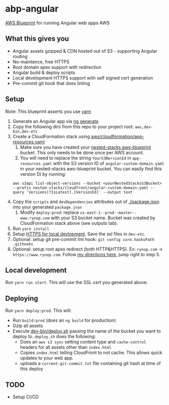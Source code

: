 # abp-angular

[AWS Blueprint](https://github.com/rynop/aws-blueprint) for running Angular web apps AWS

## What this gives you

- Angular assets gzipped & CDN hosted out of S3 - supporting Angular routing
- No-maintence, free HTTPS
- Root domain apex support with redirection
- Angular build & deploy scripts
- Local development HTTPS support with self signed cert generation
- Pre-commit git hook that does linting

## Setup

Note: This blueprint asserts you use [yarn](https://yarnpkg.com/en/)

1.  Generate an Angular app via [ng generate](https://angular.io/cli/generate)
1.  Copy the following dirs from this repo to your project root: `aws,dev-bin,dev-etc`
1.  Create a CloudFormation stack using [aws/cloudformation/app-resources.yaml](./aws/cloudformation/app-resources.yaml)
    1.  Make sure you have created your [nested-stacks aws-blueprint](https://github.com/rynop/aws-blueprint) bucket. This only needs to be done once per AWS account.
    1.  You will need to replace the string `YourS3BersionId` in `app-resources.yaml` with the S3 version ID of `angular-custom-domain.yaml` in your nested-stacks aws-blueprint bucket. You can easily find this version DI by running:
    ```
    aws s3api list-object-versions --bucket <yourNestedStacksS3Bucket> --prefix nested-stacks/cloudfront/angular-custom-domain.yaml --query 'Versions[?IsLatest].[VersionId]' --output text
    ```
1.  Copy the `scripts` and `devDependencies` attributes out of [./package.json](./package.json) into your generated `package.json`
    1.  Modify `deploy:prod`: replace `us-east-1--prod--master--www.rynop.com` with your S3 bucket name. Bucket was created by CloudFormation stack above (see outputs tab).
1.  Run `yarn install`
1.  Setup [HTTPS for local devlopment](https://rynop.com/2018/11/12/setup-secure-https-certificate-for-local-angular-development-on-macos-mojave/). Save the ssl files in `dev-etc`.
1.  Optional: setup git pre-commit lint hook: `git config core.hooksPath .githooks`
1.  Optional: setup root apex redirect (both HTTP&HTTPS). Ex: `rynop.com` -> `https://www.rynop.com`. Follow [my directions here](https://rynop.com/2017/04/20/howto-serve-angular2-app-from-s3-and-cloudfront-with-free-https/), jump right to step 5.

## Local development

Run `yarn run start`. This will use the SSL cert you generated above.

## Deploying

Run `yarn deploy:prod`. This will:

- Run `build:prod` (does an `ng build` for production)
- Gzip all assets
- Execute [dev-bin/deploy.sh](./dev-bin/deploy.sh) passing the name of the bucket you want to deploy to. `deploy.sh` does the following:
  - Does an `aws s3 sync` setting content type and `cache-control` headers for all assets other than `index.html`
  - Copies `index.html` telling CloudFront to not cache. This allows quick updates to your web app.
  - uploads a `current-git-commit.txt` file containing git hash at time of this deploy

## TODO

- Setup CI/CD
